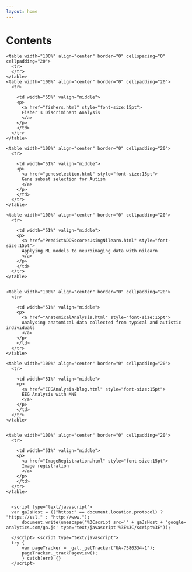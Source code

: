 ```yaml
---
layout: home
---
```


# Contents

<html>

  <body>


  <table width="100%" align="center" border="0" cellspacing="0" cellpadding="20">


    <table width="100%" align="center" border="0" cellspacing="0" cellpadding="20">
      <tr>
      </tr>
    </table>
    <table width="100%" align="center" border="0" cellpadding="20">
      <tr>

        <td width="55%" valign="middle">
        <p>
          <a href="fishers.html" style="font-size:15pt">
          Fisher's Discriminant Analysis
          </a>
        </p>
        </td>
      </tr>
    </table>

    <table width="100%" align="center" border="0" cellpadding="20">
      <tr>

        <td width="51%" valign="middle">
        <p>
          <a href="geneselection.html" style="font-size:15pt">
          Gene subset selection for Autism
          </a>
        </p>
        </td>
      </tr>
    </table>
    
    <table width="100%" align="center" border="0" cellpadding="20">
      <tr>

        <td width="51%" valign="middle">
        <p>
          <a href="PredictADOSscoresUsingNilearn.html" style="font-size:15pt">
          Applying ML models to neuroimaging data with nilearn
          </a>
        </p>
        </td>
      </tr>
    </table>

    
    <table width="100%" align="center" border="0" cellpadding="20">
      <tr>

        <td width="51%" valign="middle">
        <p>
          <a href="AnatomicalAnalysis.html" style="font-size:15pt">
          Analysing anatomical data collected from typical and autistic individuals
          </a>
        </p>
        </td>
      </tr>
    </table>

    <table width="100%" align="center" border="0" cellpadding="20">
      <tr>

        <td width="51%" valign="middle">
        <p>
          <a href="EEGAnalysis-blog.html" style="font-size:15pt">
          EEG Analysis with MNE
          </a>
        </p>
        </td>
      </tr>
    </table>


    <table width="100%" align="center" border="0" cellpadding="20">
      <tr>

        <td width="51%" valign="middle">
        <p>
          <a href="ImageRegistration.html" style="font-size:15pt">
          Image registration
          </a>
        </p>
        </td>
      </tr>
    </table>


      <script type="text/javascript">
      var gaJsHost = (("https:" == document.location.protocol) ? "https://ssl." : "http://www.");
          document.write(unescape("%3Cscript src='" + gaJsHost + "google-analytics.com/ga.js' type='text/javascript'%3E%3C/script%3E"));

      </script> <script type="text/javascript">
      try {
          var pageTracker = _gat._getTracker("UA-7580334-1");
          pageTracker._trackPageview();
          } catch(err) {}
      </script>
  </table>
  </body>
</html>
